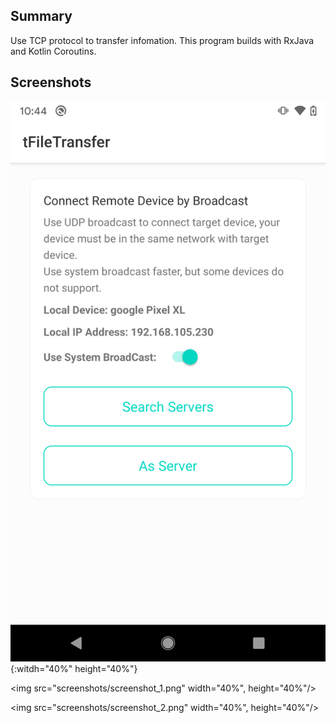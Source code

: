 
## Summary

Use TCP protocol to transfer infomation. This program builds with RxJava and Kotlin Coroutins.


## Screenshots

![](screenshots/screenshot_1.png){:witdh="40%" height="40%"}

<img src="screenshots/screenshot_1.png" width="40%", height="40%"/>

<img src="screenshots/screenshot_2.png" width="40%", height="40%"/>



